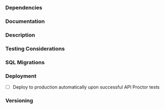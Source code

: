 <!--
  Niche Back-End PR Template

  Don't forget to tag your PR with the BACK_END label.
-->

<!-- CC relevant team members -->

### Dependencies

<!-- Does this PR depend on other PRs (same service, other services, libraries)? If so, link them here.
  If this PR is branched from another PR, change the base branch for ease of review. -->

### Documentation

<!-- Link(s) to documentation relevant to the work, such as issues, Jira work items, etc. -->

### Description

<!-- A plain-English overview of the work involved in this PR. -->

### Testing Considerations

<!-- Any specific testing considerations for this PR: dependencies, sample UUIDs, test data etc. -->

<!-- If this PR will not be tested by a QE, remember to add the "NO QA" label. -->

### SQL Migrations

<!-- Does this PR add PII to a new table? Consult Data Privacy Compliance: https://bookstack.niche.team/books/back-end-patterns-practices/page/data-privacy-compliance -->

<!-- Uncomment and fill in this section if both of the following are true:

  1. This PR adds a new table or a new column with a default value
  2. Your team or another team needs these schema changes to be reflected in Snowflake

Migration script: <link to migration script file>

Description: <a description of the schema changes made by this migration script>

Notice for the Data Engineering team: @nicheinc/data-engineering
-->

### Deployment

<!-- Any deployment considerations for this PR, including dependencies, necessary order of operations, etc. -->

<!-- Does this PR represent a new back-end component that has never been deployed before? Consult the Production Readiness Checklist: https://docs.google.com/document/d/1MUjrz0m-zbTc4wmvxdmbCm6B2ML8fAluU7u9CqLSG9g/edit -->

<!-- If assistance is required from infrastructure (e.g. deploying a new service) consider submitting a Reliability Request: https://nicheinc.atlassian.net/servicedesk/customer/portal/2/group/6/create/18 -->

<!-- Only check the following box after verifying that this PR requires no additional manual testing before deployment and that any deployment dependencies have already been resolved. -->

- [ ] Deploy to production automatically upon successful API Proctor tests

### Versioning

<!-- Indicate whether this is a Major, Minor, or Patch bump and explain why. -->
